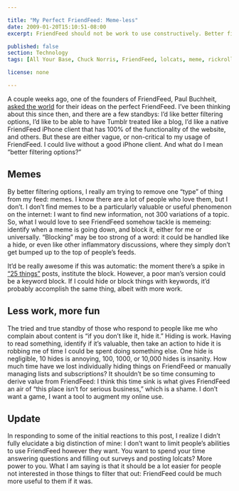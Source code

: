 ```yaml
---

title: "My Perfect FriendFeed: Meme-less"
date: 2009-01-20T15:10:51-08:00
excerpt: FriendFeed should not be work to use constructively. Better filtering tools, and more predictive tools, would elevate FriendFeed beyond the goof-off place it is today.

published: false
section: Technology
tags: [All Your Base, Chuck Norris, FriendFeed, lolcats, meme, rickroll, commentary]

license: none

---
```


A couple weeks ago, one of the founders of FriendFeed, Paul Buchheit, [asked the world][1] for their ideas on the perfect FriendFeed. I’ve been thinking about this since then, and there are a few standbys: I’d like better filtering options, I’d like to be able to have Tumblr treated like a blog, I’d like a native FriendFeed iPhone client that has 100% of the functionality of the website, and others. But these are either vague, or non-critical to my usage of FriendFeed. I could live without a good iPhone client. And what do I mean “better filtering options?”

## Memes

By better filtering options, I really am trying to remove one “type” of thing from my feed: memes. I know there are a lot of people who love them, but I don’t. I don’t find memes to be a particularly valuable or useful phenomenon on the internet: I want to find new information, not 300 variations of a topic. So, what I would love to see FriendFeed somehow tackle is memeing: identify when a meme is going down, and block it, either for me or universally. “Blocking” may be too strong of a word: it could be handled like a hide, or even like other inflammatory discussions, where they simply don’t get bumped up to the top of people’s feeds.

It’d be really awesome if this was automatic: the moment there’s a spike in [“25 things”][2] posts, institute the block. However, a poor man’s version could be a keyword block. If I could hide or block things with keywords, it’d probably accomplish the same thing, albeit with more work.

## Less work, more fun

The tried and true standby of those who respond to people like me who complain about content is “if you don’t like it, hide it.” Hiding is work. Having to read something, identify if it’s valuable, then take an action to hide it is robbing me of time I could be spent doing something else. One hide is negligible, 10 hides is annoying, 100, 1000, or 10,000 hides is insanity. How much time have we lost individually hiding things on FriendFeed or manually managing lists and subscriptions? It shouldn’t be so time consuming to derive value from FriendFeed: I think this time sink is what gives FriendFeed an air of “this place isn’t for serious business,” which is a shame. I don’t want a game, I want a tool to augment my online use.

## Update

In responding to some of the initial reactions to this post, I realize I didn’t fully elucidate a big distinction of mine: I don’t want to limit people’s abilities to use FriendFeed however they want. You want to spend your time answering questions and filling out surveys and posting lolcats? More power to you. What I am saying is that it should be a lot easier for people not interested in those things to filter that out: FriendFeed could be much more useful to them if it was.

[1]: http://paulbuchheit.blogspot.com/2009/01/overnight-success-takes-long-time.html "Overnight success takes a long time"
[2]: http://friendfeed.com/search?q=%2225+things%22 "FriendFeed search for “25 things”"
